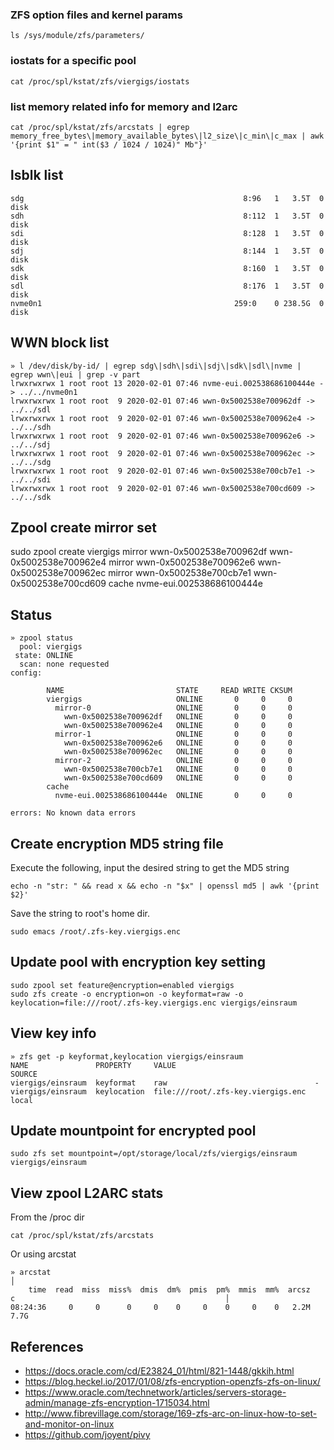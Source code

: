 ### ZFS option files and kernel params
```
ls /sys/module/zfs/parameters/
```

### iostats for a specific pool
```
cat /proc/spl/kstat/zfs/viergigs/iostats
```

### list memory related info for memory and l2arc
```
cat /proc/spl/kstat/zfs/arcstats | egrep memory_free_bytes\|memory_available_bytes\|l2_size\|c_min\|c_max | awk '{print $1" = " int($3 / 1024 / 1024)" Mb"}'
```

## lsblk list
```
sdg                                                 8:96   1   3.5T  0 disk
sdh                                                 8:112  1   3.5T  0 disk
sdi                                                 8:128  1   3.5T  0 disk
sdj                                                 8:144  1   3.5T  0 disk
sdk                                                 8:160  1   3.5T  0 disk
sdl                                                 8:176  1   3.5T  0 disk
nvme0n1                                           259:0    0 238.5G  0 disk
```

## WWN block list
```
» l /dev/disk/by-id/ | egrep sdg\|sdh\|sdi\|sdj\|sdk\|sdl\|nvme | egrep wwn\|eui | grep -v part
lrwxrwxrwx 1 root root 13 2020-02-01 07:46 nvme-eui.002538686100444e -> ../../nvme0n1
lrwxrwxrwx 1 root root  9 2020-02-01 07:46 wwn-0x5002538e700962df -> ../../sdl
lrwxrwxrwx 1 root root  9 2020-02-01 07:46 wwn-0x5002538e700962e4 -> ../../sdh
lrwxrwxrwx 1 root root  9 2020-02-01 07:46 wwn-0x5002538e700962e6 -> ../../sdj
lrwxrwxrwx 1 root root  9 2020-02-01 07:46 wwn-0x5002538e700962ec -> ../../sdg
lrwxrwxrwx 1 root root  9 2020-02-01 07:46 wwn-0x5002538e700cb7e1 -> ../../sdi
lrwxrwxrwx 1 root root  9 2020-02-01 07:46 wwn-0x5002538e700cd609 -> ../../sdk
```

## Zpool create mirror set
sudo zpool create viergigs mirror wwn-0x5002538e700962df wwn-0x5002538e700962e4 mirror wwn-0x5002538e700962e6 wwn-0x5002538e700962ec mirror wwn-0x5002538e700cb7e1 wwn-0x5002538e700cd609 cache nvme-eui.002538686100444e

## Status
```
» zpool status
  pool: viergigs
 state: ONLINE
  scan: none requested
config:

        NAME                         STATE     READ WRITE CKSUM
        viergigs                     ONLINE       0     0     0
          mirror-0                   ONLINE       0     0     0
            wwn-0x5002538e700962df   ONLINE       0     0     0
            wwn-0x5002538e700962e4   ONLINE       0     0     0
          mirror-1                   ONLINE       0     0     0
            wwn-0x5002538e700962e6   ONLINE       0     0     0
            wwn-0x5002538e700962ec   ONLINE       0     0     0
          mirror-2                   ONLINE       0     0     0
            wwn-0x5002538e700cb7e1   ONLINE       0     0     0
            wwn-0x5002538e700cd609   ONLINE       0     0     0
        cache
          nvme-eui.002538686100444e  ONLINE       0     0     0

errors: No known data errors
```

## Create encryption MD5 string file
Execute the following, input the desired string to get the MD5 string
```
echo -n "str: " && read x && echo -n "$x" | openssl md5 | awk '{print $2}'
```

Save the string to root's home dir.
```
sudo emacs /root/.zfs-key.viergigs.enc
```

## Update pool with encryption key setting
```
sudo zpool set feature@encryption=enabled viergigs
sudo zfs create -o encryption=on -o keyformat=raw -o keylocation=file:///root/.zfs-key.viergigs.enc viergigs/einsraum
```

## View key info
```
» zfs get -p keyformat,keylocation viergigs/einsraum
NAME               PROPERTY     VALUE                               SOURCE
viergigs/einsraum  keyformat    raw                                 -
viergigs/einsraum  keylocation  file:///root/.zfs-key.viergigs.enc  local
```

## Update mountpoint for encrypted pool
```
sudo zfs set mountpoint=/opt/storage/local/zfs/viergigs/einsraum viergigs/einsraum
```

## View zpool L2ARC stats
From the /proc dir
```
cat /proc/spl/kstat/zfs/arcstats
```

Or using arcstat
```
» arcstat                                                                                                               │
    time  read  miss  miss%  dmis  dm%  pmis  pm%  mmis  mm%  arcsz     c                                               │
08:24:36     0     0      0     0    0     0    0     0    0   2.2M  7.7G
```


## References
- https://docs.oracle.com/cd/E23824_01/html/821-1448/gkkih.html
- https://blog.heckel.io/2017/01/08/zfs-encryption-openzfs-zfs-on-linux/
- https://www.oracle.com/technetwork/articles/servers-storage-admin/manage-zfs-encryption-1715034.html
- http://www.fibrevillage.com/storage/169-zfs-arc-on-linux-how-to-set-and-monitor-on-linux
- https://github.com/joyent/pivy
